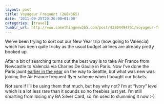 ```yaml
---
layout: post
title: Voyageur Frequent (268/365)
date: '2011-09-25T20:26:00+01:00'
categories: [travel]
tumblr_url: http://www.somethingnew365.com/post/43804494761/voyageur-frequent-268365
---
```

We’ve been trying to sort out our New Year trip (now going to Valencia) which has been quite tricky as the usual budget airlines are already pretty booked up.

After a bit of searching turns out the best way is to take Air France from Newcastle to Valencia via Charles De Gaulle in Paris. Now I’ve done the Paris jaunt [earlier in the year](/flew-to-seattle-via-paris-with-air-france-190) on the way to Seattle, but what was new was joining the Air France frequent flyer scheme when I bought our tickets.

Not sure if I’ll be using them that much, but hey why not? I’m at “Ivory” level which is a lot less rare than it sounds so no freebies just yet. I’m still smarting from losing my BA Silver Card, so I’m used to slumming it now :-)

